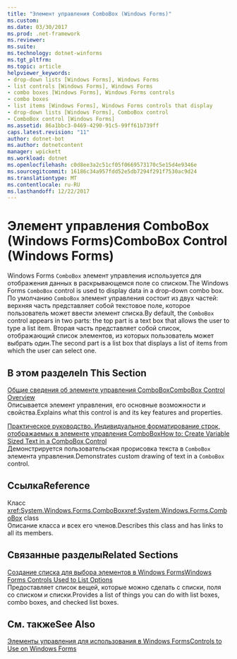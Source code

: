 ```yaml
---
title: "Элемент управления ComboBox (Windows Forms)"
ms.custom: 
ms.date: 03/30/2017
ms.prod: .net-framework
ms.reviewer: 
ms.suite: 
ms.technology: dotnet-winforms
ms.tgt_pltfrm: 
ms.topic: article
helpviewer_keywords:
- drop-down lists [Windows Forms], Windows Forms
- list controls [Windows Forms], Windows Forms
- combo boxes [Windows Forms], Windows Forms controls
- combo boxes
- list items [Windows Forms], Windows Forms controls that display
- drop-down lists [Windows Forms], ComboBox control
- ComboBox control [Windows Forms]
ms.assetid: 86a1bbc3-0469-4290-91c5-99ff61b739ff
caps.latest.revision: "11"
author: dotnet-bot
ms.author: dotnetcontent
manager: wpickett
ms.workload: dotnet
ms.openlocfilehash: c0d8ee3a2c51cf05f0669573170c5e15d4e9346e
ms.sourcegitcommit: 16186c34a957fdd52e5db7294f291f7530ac9d24
ms.translationtype: MT
ms.contentlocale: ru-RU
ms.lasthandoff: 12/22/2017
---
```

# <a name="combobox-control-windows-forms"></a><span data-ttu-id="43caa-102">Элемент управления ComboBox (Windows Forms)</span><span class="sxs-lookup"><span data-stu-id="43caa-102">ComboBox Control (Windows Forms)</span></span>
<span data-ttu-id="43caa-103">Windows Forms `ComboBox` элемент управления используется для отображения данных в раскрывающемся поле со списком.</span><span class="sxs-lookup"><span data-stu-id="43caa-103">The Windows Forms `ComboBox` control is used to display data in a drop-down combo box.</span></span> <span data-ttu-id="43caa-104">По умолчанию `ComboBox` элемент управления состоит из двух частей: верхняя часть представляет собой текстовое поле, которое пользователь может ввести элемент списка.</span><span class="sxs-lookup"><span data-stu-id="43caa-104">By default, the `ComboBox` control appears in two parts: the top part is a text box that allows the user to type a list item.</span></span> <span data-ttu-id="43caa-105">Вторая часть представляет собой список, отображающий список элементов, из которых пользователь может выбрать один.</span><span class="sxs-lookup"><span data-stu-id="43caa-105">The second part is a list box that displays a list of items from which the user can select one.</span></span>  
  
## <a name="in-this-section"></a><span data-ttu-id="43caa-106">В этом разделе</span><span class="sxs-lookup"><span data-stu-id="43caa-106">In This Section</span></span>  
 [<span data-ttu-id="43caa-107">Общие сведения об элементе управления ComboBox</span><span class="sxs-lookup"><span data-stu-id="43caa-107">ComboBox Control Overview</span></span>](../../../../docs/framework/winforms/controls/combobox-control-overview-windows-forms.md)  
 <span data-ttu-id="43caa-108">Описывается элемент управления, его основные возможности и свойства.</span><span class="sxs-lookup"><span data-stu-id="43caa-108">Explains what this control is and its key features and properties.</span></span>  
  
 [<span data-ttu-id="43caa-109">Практическое руководство. Индивидуальное форматирование строк, отображаемых в элементе управления ComboBox</span><span class="sxs-lookup"><span data-stu-id="43caa-109">How to: Create Variable Sized Text in a ComboBox Control</span></span>](../../../../docs/framework/winforms/controls/how-to-create-variable-sized-text-in-a-combobox-control.md)  
 <span data-ttu-id="43caa-110">Демонстрируется пользовательская прорисовка текста в `ComboBox` элемента управления.</span><span class="sxs-lookup"><span data-stu-id="43caa-110">Demonstrates custom drawing of text in a `ComboBox` control.</span></span>  
  
## <a name="reference"></a><span data-ttu-id="43caa-111">Ссылка</span><span class="sxs-lookup"><span data-stu-id="43caa-111">Reference</span></span>  
 <span data-ttu-id="43caa-112">Класс <xref:System.Windows.Forms.ComboBox></span><span class="sxs-lookup"><span data-stu-id="43caa-112"><xref:System.Windows.Forms.ComboBox> class</span></span>  
 <span data-ttu-id="43caa-113">Описание класса и всех его членов.</span><span class="sxs-lookup"><span data-stu-id="43caa-113">Describes this class and has links to all its members.</span></span>  
  
## <a name="related-sections"></a><span data-ttu-id="43caa-114">Связанные разделы</span><span class="sxs-lookup"><span data-stu-id="43caa-114">Related Sections</span></span>  
 [<span data-ttu-id="43caa-115">Создание списка для выбора элементов в Windows Forms</span><span class="sxs-lookup"><span data-stu-id="43caa-115">Windows Forms Controls Used to List Options</span></span>](../../../../docs/framework/winforms/controls/windows-forms-controls-used-to-list-options.md)  
 <span data-ttu-id="43caa-116">Предоставляет список вещей, которые можно сделать с списки, поля со списком и списки.</span><span class="sxs-lookup"><span data-stu-id="43caa-116">Provides a list of things you can do with list boxes, combo boxes, and checked list boxes.</span></span>  
  
## <a name="see-also"></a><span data-ttu-id="43caa-117">См. также</span><span class="sxs-lookup"><span data-stu-id="43caa-117">See Also</span></span>  
 [<span data-ttu-id="43caa-118">Элементы управления для использования в Windows Forms</span><span class="sxs-lookup"><span data-stu-id="43caa-118">Controls to Use on Windows Forms</span></span>](../../../../docs/framework/winforms/controls/controls-to-use-on-windows-forms.md)
